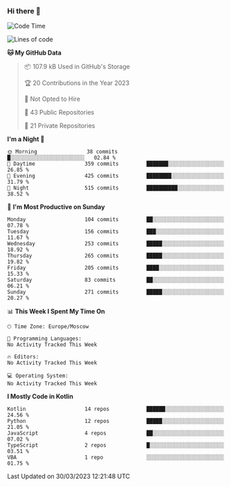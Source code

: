 ### Hi there 👋

<!--
**semwai/semwai** is a ✨ _special_ ✨ repository because its `README.md` (this file) appears on your GitHub profile.

Here are some ideas to get you started:

- 🔭 I’m currently working on ...
- 🌱 I’m currently learning ...
- 👯 I’m looking to collaborate on ...
- 🤔 I’m looking for help with ...
- 💬 Ask me about ...
- 📫 How to reach me: ...
- 😄 Pronouns: ...
- ⚡ Fun fact: ...
-->


<!--START_SECTION:waka-->
![Code Time](http://img.shields.io/badge/Code%20Time-0%20secs-blue)

![Lines of code](https://img.shields.io/badge/From%20Hello%20World%20I%27ve%20Written-1.4%20million%20lines%20of%20code-blue)

**🐱 My GitHub Data** 

> 📦 107.9 kB Used in GitHub's Storage 
 > 
> 🏆 20 Contributions in the Year 2023
 > 
> 🚫 Not Opted to Hire
 > 
> 📜 43 Public Repositories 
 > 
> 🔑 21 Private Repositories 
 > 
**I'm a Night 🦉** 

```text
🌞 Morning                38 commits          █░░░░░░░░░░░░░░░░░░░░░░░░   02.84 % 
🌆 Daytime                359 commits         ███████░░░░░░░░░░░░░░░░░░   26.85 % 
🌃 Evening                425 commits         ████████░░░░░░░░░░░░░░░░░   31.79 % 
🌙 Night                  515 commits         ██████████░░░░░░░░░░░░░░░   38.52 % 
```
📅 **I'm Most Productive on Sunday** 

```text
Monday                   104 commits         ██░░░░░░░░░░░░░░░░░░░░░░░   07.78 % 
Tuesday                  156 commits         ███░░░░░░░░░░░░░░░░░░░░░░   11.67 % 
Wednesday                253 commits         █████░░░░░░░░░░░░░░░░░░░░   18.92 % 
Thursday                 265 commits         █████░░░░░░░░░░░░░░░░░░░░   19.82 % 
Friday                   205 commits         ████░░░░░░░░░░░░░░░░░░░░░   15.33 % 
Saturday                 83 commits          ██░░░░░░░░░░░░░░░░░░░░░░░   06.21 % 
Sunday                   271 commits         █████░░░░░░░░░░░░░░░░░░░░   20.27 % 
```


📊 **This Week I Spent My Time On** 

```text
🕑︎ Time Zone: Europe/Moscow

💬 Programming Languages: 
No Activity Tracked This Week

🔥 Editors: 
No Activity Tracked This Week

💻 Operating System: 
No Activity Tracked This Week
```

**I Mostly Code in Kotlin** 

```text
Kotlin                   14 repos            ██████░░░░░░░░░░░░░░░░░░░   24.56 % 
Python                   12 repos            █████░░░░░░░░░░░░░░░░░░░░   21.05 % 
JavaScript               4 repos             ██░░░░░░░░░░░░░░░░░░░░░░░   07.02 % 
TypeScript               2 repos             █░░░░░░░░░░░░░░░░░░░░░░░░   03.51 % 
VBA                      1 repo              ░░░░░░░░░░░░░░░░░░░░░░░░░   01.75 % 
```




 Last Updated on 30/03/2023 12:21:48 UTC
<!--END_SECTION:waka-->
